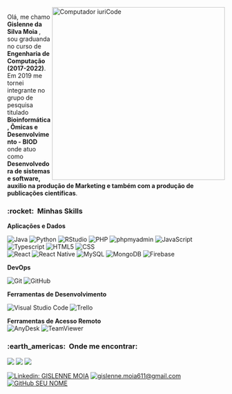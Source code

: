 <img src="https://raw.githubusercontent.com/MicaelliMedeiros/micaellimedeiros/master/image/computer-illustration.png" min-width="400px" max-width="400px" width="400px" align="right" alt="Computador iuriCode">

<p align="left"> 
  Olá, me chamo <strong> Gislenne da Silva Moia </strong> , sou graduanda no curso de <strong> Engenharia de Computação (2017-2022)</strong>. <br>
  Em 2019 me tornei integrante no grupo de pesquisa titulado <strong> Bioinformática, Ômicas e Desenvolvimento - BIOD </strong> onde atuo como <strong> Desenvolvedora de sistemas e software, auxilio na produção de Marketing e também com a produção de publicações científicas</strong>.<br>
</p>

<h3> :rocket: &nbsp;Minhas Skills </h3>

**Aplicações e Dados**

  ![Java](https://img.shields.io/badge/-Java-333333?style=flat&logo=Java&logoColor=ff0000)
  ![Python](https://img.shields.io/badge/-Python-333333?style=flat&logo=Python&logoColor=007396)
  ![RStudio](https://img.shields.io/badge/-RStudio-333333?style=flat&logo=RStudio&logoColor=007396)
  ![PHP](https://img.shields.io/badge/-php-333333?style=flat&logo=php)
  ![phpmyadmin](https://img.shields.io/badge/-phpmyadmin-333333?style=flat&logo=phpmyadmin)
  ![JavaScript](https://img.shields.io/badge/-JavaScript-333333?style=flat&logo=javascript)
  ![Typescript](https://img.shields.io/badge/-Typescript-333333?style=flat&logo=Typescript)
  ![HTML5](https://img.shields.io/badge/-HTML5-333333?style=flat&logo=HTML5)
  ![CSS](https://img.shields.io/badge/-CSS-333333?style=flat&logo=CSS3&logoColor=1572B6)  
  ![React](https://img.shields.io/badge/-React-333333?style=flat&logo=react)
  ![React Native](https://img.shields.io/badge/-React%20Native-333333?style=flat&logo=react)
  ![MySQL](https://img.shields.io/badge/-MySQL-333333?style=flat&logo=mysql)
  ![MongoDB](https://img.shields.io/badge/-mongodb-333333?style=flat&logo=mongodb)
  ![Firebase](https://img.shields.io/badge/-firebase-333333?style=flat&logo=firebase)

**DevOps**

  ![Git](https://img.shields.io/badge/-Git-333333?style=flat&logo=git)
  ![GitHub](https://img.shields.io/badge/-GitHub-333333?style=flat&logo=github)

**Ferramentas de Desenvolvimento**

  ![Visual Studio Code](https://img.shields.io/badge/-Visual%20Studio%20Code-333333?style=flat&logo=visual-studio-code&logoColor=007ACC)
  ![Trello](https://img.shields.io/badge/-Trello-333333?style=flat&logo=trello&logoColor=007ACC)
  
**Ferramentas de Acesso Remoto**  
  ![AnyDesk](https://img.shields.io/badge/-AnyDesk-333333?style=flat&logo=AnyDesk)
  ![TeamViewer](https://img.shields.io/badge/-TeamViewer-333333?style=flat&logo=TeamViewer)
<br/>

<h3> :earth_americas: &nbsp;Onde me encontrar: </h3> 

<p align="left">
  <a href="#" alt="Gmail">
  <img src="https://img.shields.io/badge/-Gmail-FF0000?style=flat-square&labelColor=FF0000&logo=gmail&logoColor=white&link=https://mail.google.com/mail/u/0/?tab=rm&ogbl#inbox" /></a>

  <a href="#" alt="Linkedin">
  <img src="https://img.shields.io/badge/-Linkedin-0e76a8?style=flat-square&logo=Linkedin&logoColor=white&link=linkedin.com/in/gislenne-moia-b274ab170" /></a>

  <a href="#" alt="Instagram">
  <img src="https://img.shields.io/badge/-Instagram-DF0174?style=flat-square&labelColor=DF0174&logo=instagram&logoColor=white&link=https://www.instagram.com/gislenne.moia/"/></a>
</p>  

[![Linkedin: GISLENNE MOIA](https://img.shields.io/badge/-GISLENNE-blue?style=flat-square&logo=Linkedin&logoColor=white&link=linkedin.com/in/gislenne-moia-b274ab170)](linkedin.com/in/gislenne-moia-b274ab170)
[![gislenne.moia611@gmail.com](https://img.shields.io/badge/-gislenne.moia611@gmail.com-006bed?style=flat-square&logo=Gmail&logoColor=white&link=mailto:gislenne.moia611@gmail.com)](mailto:gislenne..moia611@gmail.com)
[![GitHub SEU NOME]( https://img.shields.io/github/followers/VanessaSwerts?label=follow&style=social)](LINK-DO-SEU-GITHUB)

<!---
Gislenne/Gislenne is a ✨ special ✨ repository because its `README.md` (this file) appears on your GitHub profile.
You can click the Preview link to take a look at your changes.
--->
